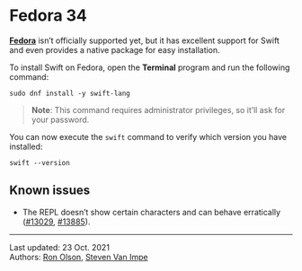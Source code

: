 # Fedora 34

[**Fedora**](https://getfedora.org) isn’t officially supported yet, but it has excellent support for Swift and even provides a native package for easy installation.

To install Swift on Fedora, open the **Terminal** program and run the following command:

```
sudo dnf install -y swift-lang
```

> **Note**: This command requires administrator privileges, so it’ll ask for your password.

You can now execute the `swift` command to verify which version you have installed:

```
swift --version
```

## Known issues

- The REPL doesn’t show certain characters and can behave erratically ([#13029](https://bugs.swift.org/browse/SR-13029), [#13885](https://bugs.swift.org/browse/SR-13885?filter=10506)).

---

Last updated: 23 Oct. 2021 \
Authors: [Ron Olson](https://github.com/tachoknight), [Steven Van Impe](https://github.com/svanimpe)
